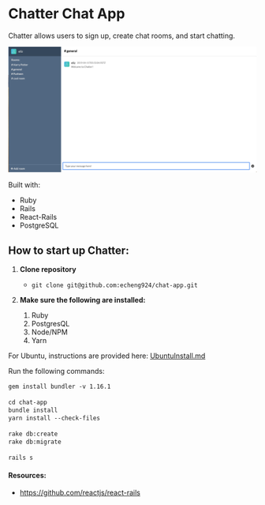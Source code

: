 # Chatter Chat App

Chatter allows users to sign up, create chat rooms, and start chatting.

![screenshot](https://github.com/echeng924/chat-app/blob/master/screenshots/chatter2.png)

Built with:
* Ruby
* Rails
* React-Rails
* PostgreSQL

## How to start up Chatter:
1. **Clone repository**
   - `git clone git@github.com:echeng924/chat-app.git`


1. **Make sure the following are installed:**
   1. Ruby
   1. PostgresQL
   1. Node/NPM
   4. Yarn
   
   
For Ubuntu, instructions are provided here: [UbuntuInstall.md](./ubuntuinstall.md)

Run the following commands:

    gem install bundler -v 1.16.1

    cd chat-app
    bundle install
    yarn install --check-files

    rake db:create
    rake db:migrate

    rails s


#### Resources:
- https://github.com/reactjs/react-rails
